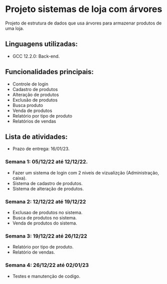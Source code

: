 # Projeto sistemas de loja com árvores
Projeto de estrutura de dados que usa árvores para armazenar produtos de uma loja.

## Linguagens utilizadas:
* GCC 12.2.0: Back-end.

## Funcionalidades principais: 
* Controle de login
* Cadastro de produtos
* Alteração de produtos
* Exclusão de produtos
* Busca produto
* Venda de produtos
* Relatório por tipo de produto
* Relatórios de vendas

## Lista de atividades:
* Prazo de entrega: 16/01/23.

### Semana 1: 05/12/22 até 12/12/22.
* Fazer um sistema de login com 2 niveis de vizualizção (Administração, caixa).
* Sistema de cadastro de produtos.
* Sistema de alteração de produtos.

### Semana 2: 12/12/22 até 19/12/22
* Exclusao de produtos no sistema.
* Busca de produtos no sistema.
* Venda de produtos do sistema.

### Semana 3: 19/12/22 até 26/12/22
* Relatório por tipo de produto.
* Relatório de vendas.

### Semana 4: 26/12/22 até 02/01/23
* Testes e manutenção de codigo.
